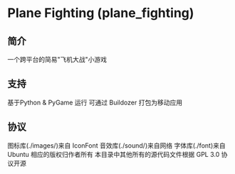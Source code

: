 # Plane Fighting (plane_fighting)
## 简介
一个跨平台的简易"飞机大战"小游戏
## 支持
基于Python & PyGame 运行
可通过 Buildozer 打包为移动应用
## 协议
图标库(./images/)来自 IconFont
音效库(./sound/)来自网络
字体库(./font)来自 Ubuntu
相应的版权归作者所有
本目录中其他所有的源代码文件根据 GPL 3.0 协议开源